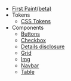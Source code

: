 <!-- TODO: Complete with your own sidebar structure and enable sidebar in index.html - or delete this file. -->
- [First Paint(beta)](/)
- Tokens
  - [CSS Tokens](/tokens/tokens)
- Components
  - [Buttons](/components/button)
  - [Checkbox](/components/Checkbox)
  - [Details disclosure](/components/DETAILS)
  - [Grid](/components/grid)
  - [Img](/components/Img)
  - [Navbar](/components/Navbar)
  - [Table](/components/table)
